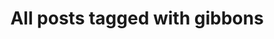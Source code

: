 ---
layout: tag
title: "All posts tagged with gibbons"
permalink: /weblog/tags/gibbons/
taxonomy: gibbons
---